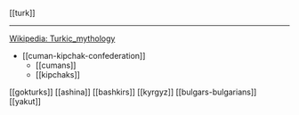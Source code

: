 [[turk]]

---

[Wikipedia: Turkic_mythology](https://en.wikipedia.org/wiki/Turkic_mythology)


- [[cuman-kipchak-confederation]]
	- [[cumans]]
	- [[kipchaks]]

[[gokturks]]
[[ashina]]
[[bashkirs]]
[[kyrgyz]]
[[bulgars-bulgarians]]
[[yakut]]
